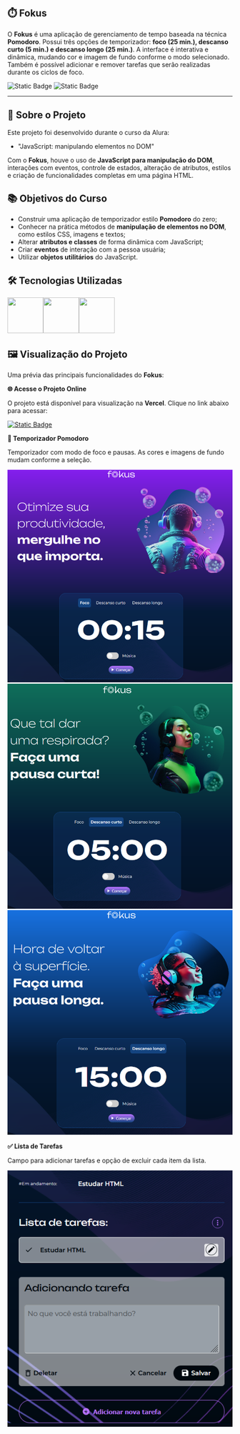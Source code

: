 ## ⏱️ Fokus

O **Fokus** é uma aplicação de gerenciamento de tempo baseada na técnica **Pomodoro**. Possui três opções de temporizador: **foco (25 min.), descanso curto (5 min.) e descanso longo (25 min.)**. A interface é interativa e dinâmica, mudando cor e imagem de fundo conforme o modo selecionado. Também é possível adicionar e remover tarefas que serão realizadas durante os ciclos de foco.

![Static Badge](https://img.shields.io/badge/Conclu%C3%ADdo-label?style=for-the-badge&label=Status) ![Static Badge](https://img.shields.io/badge/Alura-label?style=for-the-badge&label=Curso&color=%23000080)

<hr>

## 🚀 Sobre o Projeto

Este projeto foi desenvolvido durante o curso da Alura:

* "JavaScript: manipulando elementos no DOM"

Com o **Fokus**, houve o uso de **JavaScript para manipulação do DOM**, interações com eventos, controle de estados, alteração de atributos, estilos e criação de funcionalidades completas em uma página HTML.

## 📚 Objetivos do Curso

* Construir uma aplicação de temporizador estilo **Pomodoro** do zero;
* Conhecer na prática métodos de **manipulação de elementos no DOM**, como estilos CSS, imagens e textos;
* Alterar **atributos e classes** de forma dinâmica com JavaScript;
* Criar **eventos** de interação com a pessoa usuária;
* Utilizar **objetos utilitários** do JavaScript.

## 🛠️ Tecnologias Utilizadas

<img src="https://cdn.jsdelivr.net/gh/devicons/devicon@latest/icons/html5/html5-original-wordmark.svg" width="80" height="80"/><img src="https://cdn.jsdelivr.net/gh/devicons/devicon@latest/icons/css3/css3-original-wordmark.svg" width="80" height="80"/><img src="https://cdn.jsdelivr.net/gh/devicons/devicon@latest/icons/javascript/javascript-original.svg" width="80" height="80"/>

## 🖼️ Visualização do Projeto

Uma prévia das principais funcionalidades do **Fokus**:

**🌐 Acesse o Projeto Online**

O projeto está disponível para visualização na **Vercel**. Clique no link abaixo para acessar:

<a href="https://alura-midi-vjrn.vercel.app/" target="_blank">![Static Badge](https://img.shields.io/badge/Vercel-project?style=for-the-badge&color=A91079)</a>

**🎯 Temporizador Pomodoro**

Temporizador com modo de foco e pausas. As cores e imagens de fundo mudam conforme a seleção.

<img src="imagens/fokus-foco.png" width="600" alt="Temporizador - Foco"/>
<img src="imagens/fokus-descanso-curto.png" width="600" alt="Temporizador - Descanso Curto"/>
<img src="imagens/fokus-descanso-longo.png" width="600" alt="Temporizador - Descanso Longo"/>

**✅ Lista de Tarefas**

Campo para adicionar tarefas e opção de excluir cada item da lista.

![Teclado de Sons](imagens/fokus-tarefas.png)

